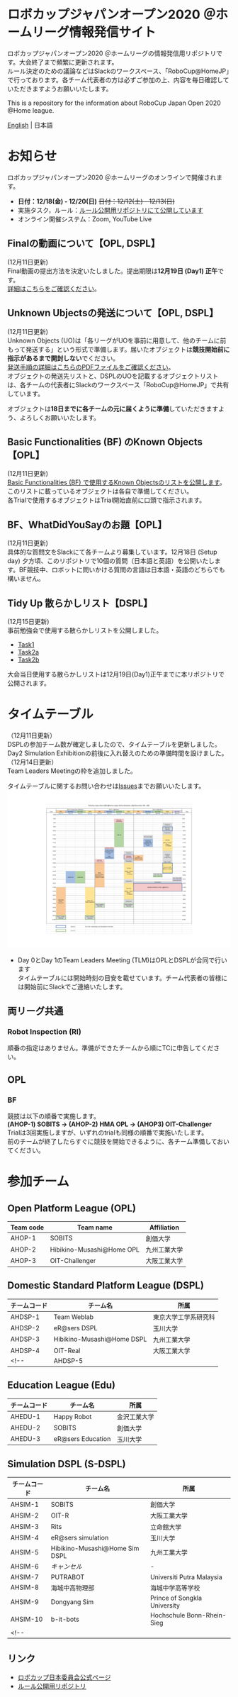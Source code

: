 
# ロボカップジャパンオープン2020 ＠ホームリーグ情報発信サイト
ロボカップジャパンオープン2020 ＠ホームリーグの情報発信用リポジトリです。大会終了まで頻繁に更新されます。<br>
ルール決定のための議論などはSlackのワークスペース、「RoboCup@HomeJP」で行っております。各チーム代表者の方は必ずご参加の上、内容を毎日確認していただきますようお願いいたします。

This is a repository for the information about RoboCup Japan Open 2020 @Home league.

[English](README_en.md) | 日本語


# お知らせ
ロボカップジャパンオープン2020 ＠ホームリーグのオンラインで開催されます。
- **日付：12/18(金) - 12/20(日)** ~~日付：12/12(土) - 12/13(日)~~
- 実施タスク，ルール：[ルール公開用リポジトリにて公開しています](https://github.com/RoboCupAtHomeJP/Rule2020/blob/master/README.md)
- オンライン開催システム：Zoom, YouTube Live

## Finalの動画について【OPL, DSPL】
(12月11日更新)<br>
Final動画の提出方法を決定いたしました。提出期限は**12月19日 (Day1) 正午**です。<br>
[詳細はこちらをご確認ください](documents/finalVideo.md)。

## Unknown Ubjectsの発送について【OPL, DSPL】
(12月11日更新)<br>
Unknown Objects (UO)は「各リーグがUOを事前に用意して、他のチームに前もって発送する」という形式で準備します。届いたオブジェクトは**競技開始前に指示があるまで開封しない**でください。<br>
[発送手順の詳細はこちらのPDFファイルをご確認ください](documents/RCJ2020_UnknownObjects_手順書_GitHub.pdf)。<br>
オブジェクトの発送先リストと、DSPLのUOを記載するオブジェクトリストは、各チームの代表者にSlackのワークスペース「RoboCup@HomeJP」で共有しています。

オブジェクトは**18日までに各チームの元に届くように準備**していただきますよう、よろしくお願いいたします。

## Basic Functionalities (BF) のKnown Objects【OPL】
(12月11日更新)<br>
[Basic Functionalities (BF) で使用するKnown Objectsのリストを公開します](documents/OPL_Object_List_2020.pdf)。<br>
このリストに載っているオブジェクトは各自で準備してください。<br>
各Trialで使用するオブジェクトはTrial開始直前に口頭で指示されます。

## BF、WhatDidYouSayのお題【OPL】
(12月11日更新)<br>
具体的な質問文をSlackにて各チームより募集しています。12月18日 (Setup day) 夕方頃、このリポジトリで10個の質問（日本語と英語）を公開いたします。BF競技中、ロボットに問いかける質問の言語は日本語・英語のどちらでも構いません。

## Tidy Up 散らかしリスト【DSPL】
(12月15日更新)<br>
事前勉強会で使用する散らかしリストを公開しました。

- [Task1](documents/DSPL_Place_List_1215_practice/TASK1.pdf)
- [Task2a](documents/DSPL_Place_List_1215_practice/TASK2a.pdf)
- [Task2b](documents/DSPL_Place_List_1215_practice/TASK2b.pdf)

大会当日使用する散らかしリストは12月19日(Day1)正午までに本リポジトリで公開されます。

# タイムテーブル
（12月11日更新）<br>
DSPLの参加チーム数が確定しましたので、タイムテーブルを更新しました。<br>
Day2 Simulation Exhibitionの前後に入れ替えのための準備時間を設けました。<br>
（12月14日更新）<br>
Team Leaders Meetingの枠を追加しました。

タイムテーブルに関するお問い合わせは[Issues](https://github.com/RoboCupAtHomeJP/AtHome2020/issues)までお願いいたします。
<a href="timetable/TimeTable2020.pdf"><img src="timetable/TimeTable2020.jpg"></a>

* Day 0とDay 1のTeam Leaders Meeting (TLM)はOPLとDSPLが合同で行います<br>
タイムテーブルには開始時刻の目安を載せています。チーム代表者の皆様には開始前にSlackでご連絡いたします。

## 両リーグ共通
### Robot Inspection (RI)
順番の指定はありません。準備ができたチームから順にTCに申告してください。


## OPL
### BF
競技は以下の順番で実施します。<br>
**(AHOP-1) SOBITS -> (AHOP-2) HMA OPL -> (AHOP3) OIT-Challenger**<br>
Trialは3回実施しますが、いずれのtrialも同様の順番で実施いたします。<br>
前のチームが終了したらすぐに競技を開始できるように、各チーム準備しておいてください。




# 参加チーム
## Open Platform League (OPL)
| Team code | Team name | Affiliation |
| -- | -- | -- |
| AHOP-1   | SOBITS            | 創価大学    |
| AHOP-2   | Hibikino-Musashi@Home OPL  | 九州工業大学  |
| AHOP-3   | OIT-Challenger    | 大阪工業大学    |


## Domestic Standard Platform League (DSPL)
| チームコード 	| チーム名 | 所属 |
| -- 		| -- | -- |
| AHDSP-1	| Team Weblab	| 東京大学工学系研究科	|
| AHDSP-2	| eR@sers DSPL	| 玉川大学	|
| AHDSP-3	| Hibikino-Musashi@Home DSPL	| 九州工業大学	|
| AHDSP-4	| OIT-Real		| 大阪工業大学	|
<!-- | AHDSP-5	| 	| 	| -->

## Education League (Edu)
| チームコード | チーム名 | 所属 |
| -- | -- | -- |
| AHEDU-1	| Happy Robot	| 金沢工業大学	|
| AHEDU-2	| SOBITS		| 創価大学	|
| AHEDU-3	| eR@sers Education	| 玉川大学	|

## Simulation DSPL (S-DSPL)
| チームコード | チーム名 | 所属 |
| -- | -- | -- |
| AHSIM-1	| SOBITS	| 創価大学	|
| AHSIM-2	| OIT-R		| 大阪工業大学	|
| AHSIM-3	| Rits		| 立命館大学	|
| AHSIM-4	| eR@sers simulation	| 玉川大学	|
| AHSIM-5	| Hibikino-Musashi@Home Sim DSPL	| 九州工業大学	|
| AHSIM-6	| *キャンセル*	| - |
| AHSIM-7	| PUTRABOT	| Universiti Putra Malaysia	|
| AHSIM-8	| 海城中高物理部	| 海城中学高等学校	|
| AHSIM-9	| Dongyang Sim	| Prince of Songkla University	|
| AHSIM-10	| b-it-bots	| Hochschule Bonn-Rhein-Sieg	|
<!-- | 	| 	| 	| -->

## リンク
- [ロボカップ日本委員会公式ページ](http://www.robocup.or.jp/japanopen2020b/)
- [ルール公開用リポジトリ](https://github.com/RoboCupAtHomeJP/Rule2020)

